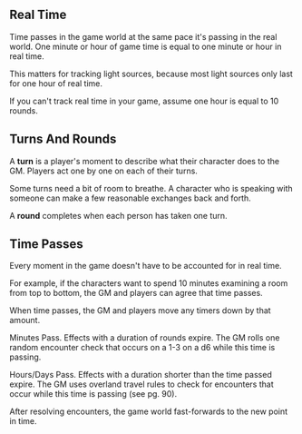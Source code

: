 ## Real Time
Time passes in the game world at the same pace it's passing in the real world. One minute or hour of game time is equal to one minute or hour in real time.

This matters for tracking light sources, because most light sources only last for one hour of
real time.

If you can't track real time in your game, assume one hour is equal to 10 rounds.

## Turns And Rounds
A **turn** is a player's moment to describe what their character does to the GM. Players act one by one on each of their turns.

Some turns need a bit of room to breathe. A character who is speaking with someone can make a few reasonable exchanges back and forth.

A **round** completes when each person has taken one turn.

## Time Passes
Every moment in the game doesn't have to be accounted for in real time.

For example, if the characters want to spend 10 minutes examining a room from top to bottom, the GM and players can agree that time passes.

When time passes, the GM and players move any timers down by that amount.

Minutes Pass. Effects with a duration of rounds expire. The GM rolls one random encounter check that occurs on a 1-3 on a d6 while this time is passing.

Hours/Days Pass. Effects with a duration shorter than the time passed expire. The GM uses overland travel rules to check for encounters that occur while this time is passing (see pg. 90).

After resolving encounters, the game world fast-forwards to the new point in time.

